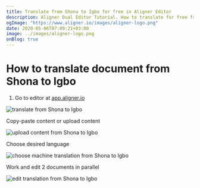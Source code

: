 ```yaml
---
title: Translate from Shona to Igbo for free in Aligner Editor
description: Aligner Dual Editor Tutorial. How to translate for free from Shona to Igbo. Aligner is multilingual document management platform. 
ogImage: "https://www.aligner.io/images/aligner-logo.png"
date: 2020-05-06T07:09:21+03:00
image: ../images/aligner-logo.png
onBlog: true
---
```


# How to translate document from Shona to Igbo

1. Go to editor at [app.aligner.io](https://app.aligner.io "Aligner App web page")

![translate from Shona to Igbo](../aligner-blank-editor.png "translate from Shona to Igbo")

Copy-paste content or upload content

![upload content from Shona to Igbo](../aligner-uploaded-document.png "upload content from Shona to Igbo")

Choose desired language

![choose machine translation from Shona to Igbo](../aligner-language-dropdown.png "choose machine translation from Shona to Igbo")

Work and edit 2 documents in parallel

![edit translation from Shona to Igbo](../aligner-double-sitded-editor.png "edit translation from Shona to Igbo")


